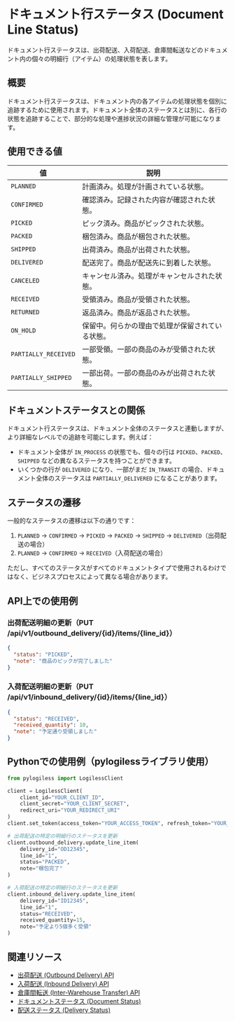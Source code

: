 # ドキュメント行ステータス (Document Line Status)

ドキュメント行ステータスは、出荷配送、入荷配送、倉庫間転送などのドキュメント内の個々の明細行（アイテム）の処理状態を表します。

## 概要

ドキュメント行ステータスは、ドキュメント内の各アイテムの処理状態を個別に追跡するために使用されます。ドキュメント全体のステータスとは別に、各行の状態を追跡することで、部分的な処理や進捗状況の詳細な管理が可能になります。

## 使用できる値

| 値 | 説明 |
|------|------|
| `PLANNED` | 計画済み。処理が計画されている状態。 |
| `CONFIRMED` | 確認済み。記録された内容が確認された状態。 |
| `PICKED` | ピック済み。商品がピックされた状態。 |
| `PACKED` | 梱包済み。商品が梱包された状態。 |
| `SHIPPED` | 出荷済み。商品が出荷された状態。 |
| `DELIVERED` | 配送完了。商品が配送先に到着した状態。 |
| `CANCELED` | キャンセル済み。処理がキャンセルされた状態。 |
| `RECEIVED` | 受領済み。商品が受領された状態。 |
| `RETURNED` | 返品済み。商品が返品された状態。 |
| `ON_HOLD` | 保留中。何らかの理由で処理が保留されている状態。 |
| `PARTIALLY_RECEIVED` | 一部受領。一部の商品のみが受領された状態。 |
| `PARTIALLY_SHIPPED` | 一部出荷。一部の商品のみが出荷された状態。 |

## ドキュメントステータスとの関係

ドキュメント行ステータスは、ドキュメント全体のステータスと連動しますが、より詳細なレベルでの追跡を可能にします。例えば：

- ドキュメント全体が `IN_PROCESS` の状態でも、個々の行は `PICKED`、`PACKED`、`SHIPPED` などの異なるステータスを持つことができます。
- いくつかの行が `DELIVERED` になり、一部がまだ `IN_TRANSIT` の場合、ドキュメント全体のステータスは `PARTIALLY_DELIVERED` になることがあります。

## ステータスの遷移

一般的なステータスの遷移は以下の通りです：

1. `PLANNED` → `CONFIRMED` → `PICKED` → `PACKED` → `SHIPPED` → `DELIVERED`（出荷配送の場合）
2. `PLANNED` → `CONFIRMED` → `RECEIVED`（入荷配送の場合）

ただし、すべてのステータスがすべてのドキュメントタイプで使用されるわけではなく、ビジネスプロセスによって異なる場合があります。

## API上での使用例

### 出荷配送明細の更新（PUT /api/v1/outbound_delivery/{id}/items/{line_id}）

```json
{
  "status": "PICKED",
  "note": "商品のピックが完了しました"
}
```

### 入荷配送明細の更新（PUT /api/v1/inbound_delivery/{id}/items/{line_id}）

```json
{
  "status": "RECEIVED",
  "received_quantity": 10,
  "note": "予定通り受領しました"
}
```

## Pythonでの使用例（pylogilessライブラリ使用）

```python
from pylogiless import LogilessClient

client = LogilessClient(
    client_id="YOUR_CLIENT_ID",
    client_secret="YOUR_CLIENT_SECRET",
    redirect_uri="YOUR_REDIRECT_URI"
)
client.set_token(access_token="YOUR_ACCESS_TOKEN", refresh_token="YOUR_REFRESH_TOKEN")

# 出荷配送の特定の明細行のステータスを更新
client.outbound_delivery.update_line_item(
    delivery_id="OD12345",
    line_id="1",
    status="PACKED",
    note="梱包完了"
)

# 入荷配送の特定の明細行のステータスを更新
client.inbound_delivery.update_line_item(
    delivery_id="ID12345",
    line_id="1",
    status="RECEIVED",
    received_quantity=15,
    note="予定より5個多く受領"
)
```

## 関連リソース

- [出荷配送 (Outbound Delivery) API](../interface/outbound_delivery.md)
- [入荷配送 (Inbound Delivery) API](../interface/inbound_delivery.md)
- [倉庫間転送 (Inter-Warehouse Transfer) API](../interface/inter_warehouse_transfer.md)
- [ドキュメントステータス (Document Status)](document_status.md)
- [配送ステータス (Delivery Status)](delivery_status.md) 